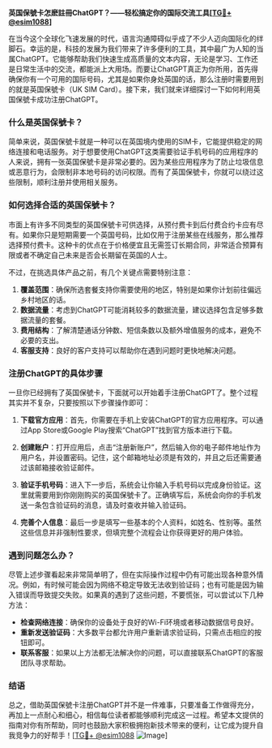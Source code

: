 **英国保號卡怎麽註冊ChatGPT？——轻松搞定你的国际交流工具[[TG💪+ @esim1088](https://t.me/s/esim1088)]**

在当今这个全球化飞速发展的时代，语言沟通障碍似乎成了不少人迈向国际化的绊脚石。幸运的是，科技的发展为我们带来了许多便利的工具，其中最广为人知的当属ChatGPT。它能够帮助我们快速生成高质量的文本内容，无论是学习、工作还是日常生活中的交流，都能派上大用场。而要让ChatGPT真正为你所用，首先得确保你有一个可用的国际号码，尤其是如果你身处英国的话，那么注册时需要用到的就是英国保號卡（UK SIM Card）。接下来，我们就来详细探讨一下如何利用英国保號卡成功注册ChatGPT。

### 什么是英国保號卡？

简单来说，英国保號卡就是一种可以在英国境内使用的SIM卡，它能提供稳定的网络连接和电话服务。对于想要使用ChatGPT这类需要验证手机号码的应用程序的人来说，拥有一张英国保號卡是非常必要的。因为某些应用程序为了防止垃圾信息或恶意行为，会限制非本地号码的访问权限。而有了英国保號卡，你就可以绕过这些限制，顺利注册并使用相关服务。

### 如何选择合适的英国保號卡？

市面上有许多不同类型的英国保號卡可供选择，从预付费卡到后付费合约卡应有尽有。如果你只是短期需要一个英国号码，比如仅用于注册某些在线服务，那么推荐选择预付费卡。这种卡的优点在于价格便宜且无需签订长期合同，非常适合预算有限或者不确定自己未来是否会长期留在英国的人士。

不过，在挑选具体产品之前，有几个关键点需要特别注意：

1. **覆盖范围**：确保所选套餐支持你需要使用的地区，特别是如果你计划前往偏远乡村地区的话。
2. **数据流量**：考虑到ChatGPT可能消耗较多的数据流量，建议选择包含足够多数据流量的套餐。
3. **费用结构**：了解清楚通话分钟数、短信条数以及额外增值服务的成本，避免不必要的支出。
4. **客服支持**：良好的客户支持可以帮助你在遇到问题时更快地解决问题。

### 注册ChatGPT的具体步骤

一旦你已经拥有了英国保號卡，下面就可以开始着手注册ChatGPT了。整个过程其实并不复杂，只要按照以下步骤操作即可：

1. **下载官方应用**：首先，你需要在手机上安装ChatGPT的官方应用程序。可以通过App Store或Google Play搜索“ChatGPT”找到官方版本进行下载。
   
2. **创建账户**：打开应用后，点击“注册新账户”，然后输入你的电子邮件地址作为用户名，并设置密码。记住，这个邮箱地址必须是有效的，并且之后还需要通过该邮箱接收验证邮件。

3. **验证手机号码**：进入下一步后，系统会让你输入手机号码以完成身份验证。这里就需要用到你刚刚购买的英国保號卡了。正确填写后，系统会向你的手机发送一条包含验证码的消息，请及时查收并输入验证码。

4. **完善个人信息**：最后一步是填写一些基本的个人资料，如姓名、性别等。虽然这些信息并非强制性要求，但填完整个流程会让你获得更好的用户体验。

### 遇到问题怎么办？

尽管上述步骤看起来非常简单明了，但在实际操作过程中仍有可能出现各种意外情况。例如，有时候可能会因为网络不稳定导致无法收到验证码；也有可能是因为输入错误而导致提交失败。如果真的遇到了这些问题，不要慌张，可以尝试以下几种方法：

- **检查网络连接**：确保你的设备处于良好的Wi-Fi环境或者移动数据信号良好。
- **重新发送验证码**：大多数平台都允许用户重新请求验证码，只需点击相应的按钮即可。
- **联系客服**：如果以上方法都无法解决你的问题，可以直接联系ChatGPT的客服团队寻求帮助。

### 结语

总之，借助英国保號卡注册ChatGPT并不是一件难事，只要准备工作做得充分，再加上一点耐心和细心，相信每位读者都能够顺利完成这一过程。希望本文提供的指南对你有所帮助，同时也鼓励大家积极拥抱新技术带来的便利，让它成为提升自我竞争力的好帮手！[[TG💪+ @esim1088](https://t.me/s/esim1088) ![Image](https://i.postimg.cc/4NQfJmqS/Snipaste-2025-05-13-00-14-12.png)]